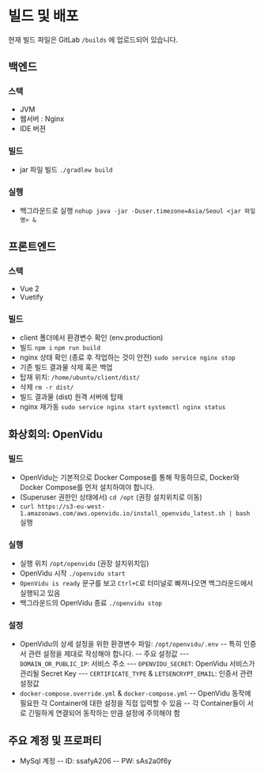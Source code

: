 # 빌드 및 배포
현재 빌드 파일은 GitLab `/builds` 에 업로드되어 있습니다.



## 백엔드
### 스택
- JVM
- 웹서버 : Nginx
- IDE 버젼 

### 빌드
- jar 파일 빌드
`./gradlew build`

### 실행
- 백그라운드로 실행
`nohup java -jar -Duser.timezone=Asia/Seoul <jar 파일명> &`



## 프론트엔드
### 스택
- Vue 2
- Vuetify

### 빌드
- client 폴더에서 환경변수 확인 (env.production)
- 빌드
`npm i`
`npm run build`
- nginx 상태 확인 (종료 후 작업하는 것이 안전)
`sudo service nginx stop`
- 기존 빌드 결과물 삭제 혹은 백업
- 탑재 위치: `/home/ubuntu/client/dist/`
- 삭제 `rm -r dist/`
- 빌드 결과물 (dist) 원격 서버에 탑재
- nginx 재가동
`sudo service nginx start`
`systemctl nginx status`



## 화상회의: OpenVidu
### 빌드
- OpenVidu는 기본적으로 Docker Compose를 통해 작동하므로, Docker와 Docker Compose를 먼저 설치하여야 합니다.
- (Superuser 권한인 상태에서) `cd /opt` (권장 설치위치로 이동)
- `curl https://s3-eu-west-1.amazonaws.com/aws.openvidu.io/install_openvidu_latest.sh | bash` 실행

### 실행
- 실행 위치 `/opt/openvidu` (권장 설치위치임)
- OpenVidu 시작 `./openvidu start`
- `OpenVidu is ready` 문구를 보고 `Ctrl+C`로 터미널로 빠져나오면 백그라운드에서 실행되고 있음
- 백그라운드의 OpenVidu 종료 `./openvidu stop`

### 설정
- OpenVidu의 상세 설정을 위한 환경변수 파일: `/opt/openvidu/.env`
-- 특히 인증서 관련 설정을 제대로 작성해야 합니다.
-- 주요 설정값
--- `DOMAIN_OR_PUBLIC_IP`: 서비스 주소
--- `OPENVIDU_SECRET`: OpenVidu 서비스가 관리될 Secret Key
--- `CERTIFICATE_TYPE` & `LETSENCRYPT_EMAIL`: 인증서 관련 설정값
- `docker-compose.override.yml` & `docker-compose.yml`
-- OpenVidu 동작에 필요한 각 Container에 대한 설정을 직접 입력할 수 있음
-- 각 Container들이 서로 긴밀하게 연결되어 동작하는 만큼 설정에 주의해야 함



## 주요 계정 및 프로퍼티
- MySql 계정
-- ID: ssafyA206
-- PW: sAs2a0f6y